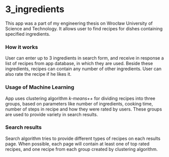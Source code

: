 # 3_ingredients
This app was a part of my engineering thesis on Wrocław University
of Science and Technology. It allows user to find recipes for dishes
containing specified ingredients.

### How it works
User can enter up to 3 ingredients in search form, and receive in
response a list of recipes from app database, in which they are used.
Beside these ingredients, recipes can contain any number of other
ingredients. User can also rate the recipe if he likes it.

### Usage of Machine Learning
App uses clustering algorithm *k-means++* for dividing recipes into three
groups, based on parameters like number of ingredients, cooking time,
number of steps in recipe and how they were rated by users. These 
groups are used to provide variety in search results.

### Search results
Search algorithm tries to provide different types of recipes on each
results page. When possible, each page will contain at least one of 
top rated recipes, and one recipe from each group created by clustering
algorithm.

